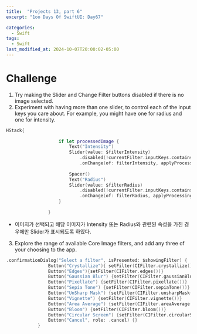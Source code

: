 ```yaml
---
title:  "Projects 13, part 6"
excerpt: "1oo Days Of SwiftUI: Day67"

categories:
  - Swift
tags:
  - Swift
last_modified_at: 2024-10-07T20:00:02-05:00
---
```

# Challenge

1. Try making the Slider and Change Filter buttons disabled if there is no image selected.
2. Experiment with having more than one slider, to control each of the input keys you care about. For example, you might have one for radius and one for intensity.
```Swift
HStack{
                    
                    if let processedImage {
                        Text("Intensity")
                        Slider(value: $filterIntensity)
                            .disabled(!currentFilter.inputKeys.contains(kCIInputIntensityKey))
                            .onChange(of: filterIntensity, applyProcessing)
                        
                        Spacer()
                        Text("Radius")
                        Slider(value: $filterRadius)
                            .disabled(!currentFilter.inputKeys.contains(kCIInputRadiusKey))
                            .onChange(of: filterRadius, applyProcessing)
                    }
                    
                }
```
- 이미지가 선택되고 해당 이미지가 Intensity 또는 Radius와 관련된 속성을 가진 경우에만 Slider가 표시되도록 하였다.

3. Explore the range of available Core Image filters, and add any three of your choosing to the app.
```Swift
.confirmationDialog("Select a filter", isPresented: $showingFilter) {
                Button("Crystallize"){ setFilter(CIFilter.crystallize())}
                Button("Edges"){setFilter(CIFilter.edges())}
                Button("Gaussian Blur") {setFilter(CIFilter.gaussianBlur())}
                Button("Pixellate") {setFilter(CIFilter.pixellate())}
                Button("Sepia Tone") {setFilter(CIFilter.sepiaTone())}
                Button("UnSharp Mask") {setFilter(CIFilter.unsharpMask())}
                Button("Vignette") {setFilter(CIFilter.vignette())}
                Button("Area Average") {setFilter(CIFilter.areaAverage())}
                Button("Bloom") {setFilter(CIFilter.bloom())}
                Button("Circular Screen") {setFilter(CIFilter.circularScreen())}
                Button("Cancel", role: .cancel) {}
            }
```
